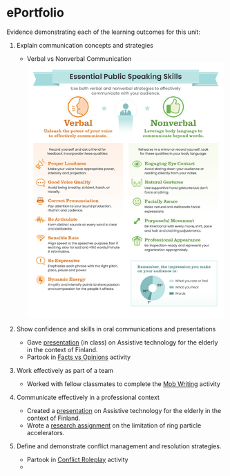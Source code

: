 # ePortfolio
Evidence demonstrating each of the learning outcomes for this unit:
1. Explain communication concepts and strategies     
   - Verbal vs Nonverbal Communication
   ![](verbal_vs_nonverbal.jpeg)


2. Show confidence and skills in oral communications and presentations
   - Gave [presentation](Assistive%20Technology.pptx) (in class) on Assistive technology for the elderly in the context of Finland.
   - Partook in [Facts vs Opinions](A1%20Fact%20Oppinions.docx) activity 


3. Work effectively as part of a team
   - Worked with fellow classmates to complete the [Mob Writing](Week6%20Mob%20Writing.docx) activity


4. Communicate effectively in a professional context
   - Created a [presentation](Assistive%20Technology.pptx) on Assistive technology for the elderly in the context of Finland.
   - Wrote a [research assignment](Research_Task.docx) on the limitation of ring particle accelerators.


5. Define and demonstrate conflict management and resolution strategies.
   - Partook in [Conflict Roleplay](Week5%20Conflict%20Senario.docx) activity
   - 
